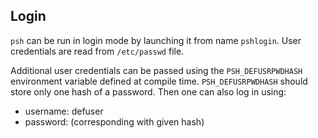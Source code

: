 ## Login

`psh` can be run in login mode by launching it from name `pshlogin`. User credentials are read from `/etc/passwd` file.

Additional user credentials can be passed using the `PSH_DEFUSRPWDHASH` environment variable defined at compile time. `PSH_DEFUSRPWDHASH` should store only one hash of a password. Then one can also log in using:
- username: defuser
- password: (corresponding with given hash)
